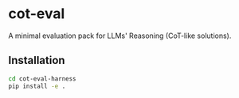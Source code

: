 # cot-eval
A minimal evaluation pack for LLMs' Reasoning (CoT-like solutions).

## Installation

```bash
cd cot-eval-harness
pip install -e .
```
